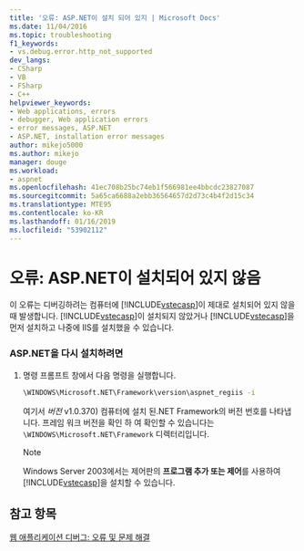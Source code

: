 ```yaml
---
title: '오류: ASP.NET이 설치 되어 있지 | Microsoft Docs'
ms.date: 11/04/2016
ms.topic: troubleshooting
f1_keywords:
- vs.debug.error.http_not_supported
dev_langs:
- CSharp
- VB
- FSharp
- C++
helpviewer_keywords:
- Web applications, errors
- debugger, Web application errors
- error messages, ASP.NET
- ASP.NET, installation error messages
author: mikejo5000
ms.author: mikejo
manager: douge
ms.workload:
- aspnet
ms.openlocfilehash: 41ec708b25bc74eb1f566981ee4bbcdc23827087
ms.sourcegitcommit: 5a65ca6688a2ebb36564657d2d73c4b4f2d15c34
ms.translationtype: MTE95
ms.contentlocale: ko-KR
ms.lasthandoff: 01/16/2019
ms.locfileid: "53902112"
---
```

# <a name="error-aspnet-not-installed"></a>오류: ASP.NET이 설치되어 있지 않음
이 오류는 디버깅하려는 컴퓨터에 [!INCLUDE[vstecasp](../code-quality/includes/vstecasp_md.md)]이 제대로 설치되어 있지 않을 때 발생합니다. [!INCLUDE[vstecasp](../code-quality/includes/vstecasp_md.md)]이 설치되지 않았거나 [!INCLUDE[vstecasp](../code-quality/includes/vstecasp_md.md)]을 먼저 설치하고 나중에 IIS를 설치했을 수 있습니다.  
  
### <a name="to-reinstall-aspnet"></a>ASP.NET을 다시 설치하려면  
  
1. 명령 프롬프트 창에서 다음 명령을 실행합니다.  
  
   ```cmd
   \WINDOWS\Microsoft.NET\Framework\version\aspnet_regiis -i  
   ```  
  
    여기서 *버전* v1.0.370) 컴퓨터에 설치 된.NET Framework의 버전 번호를 나타냅니다. 프레임 워크 버전을 확인 하 여 확인할 수 있습니다는 `\WINDOWS\Microsoft.NET\Framework` 디렉터리입니다.  
  
   > [!NOTE]
   >  Windows Server 2003에서는 제어판의 **프로그램 추가 또는 제어**를 사용하여 [!INCLUDE[vstecasp](../code-quality/includes/vstecasp_md.md)]을 설치할 수 있습니다.  
  
## <a name="see-also"></a>참고 항목  
 [웹 애플리케이션 디버그: 오류 및 문제 해결](../debugger/debugging-web-applications-errors-and-troubleshooting.md)
